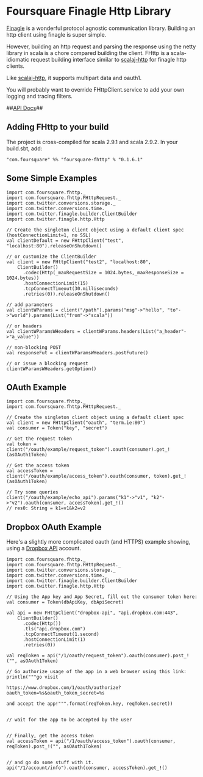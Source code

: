 # Foursquare Finagle Http Library #

[Finagle](https://github.com/twitter/finagle) is a wonderful protocol agnostic communication library.
Building an http client using finagle is super simple.

However, building an http request and parsing the response using the netty
library in scala is a chore compared building the client.
FHttp is a scala-idiomatic request building interface similar to 
[scalaj-http](https://github.com/scalaj/scalaj-http) for finagle http clients.

Like [scalaj-http](https://github.com/scalaj/scalaj-http), it supports multipart data and oauth1.

You will probably want to override FHttpClient.service to add your own logging and tracing filters.

##[API Docs](http://foursquare.github.com/foursquare-fhttp/api/)##

## Adding FHttp to your build ##
The project is cross-compiled for scala 2.9.1 and scala 2.9.2. In your build.sbt, add:

    "com.foursquare" %% "foursquare-fhttp" % "0.1.6.1"


## Some Simple Examples ##
    import com.foursquare.fhttp._
    import com.foursquare.fhttp.FHttpRequest._
    import com.twitter.conversions.storage._
    import com.twitter.conversions.time._
    import com.twitter.finagle.builder.ClientBuilder
    import com.twitter.finagle.http.Http

    // Create the singleton client object using a default client spec (hostConnectionLimit=1, no SSL)
    val clientDefault = new FHttpClient("test", "localhost:80").releaseOnShutdown()

    // or customize the ClientBuilder
    val client = new FHttpClient("test2", "localhost:80", 
        ClientBuilder()
          .codec(Http(_maxRequestSize = 1024.bytes,_maxResponseSize = 1024.bytes))
          .hostConnectionLimit(15)
          .tcpConnectTimeout(30.milliseconds)
          .retries(0)).releaseOnShutdown()

    // add parameters
    val clientWParams = client("/path").params("msg"->"hello", "to"->"world").params(List("from"->"scala"))

    // or headers
    val clientWParamsWHeaders = clientWParams.headers(List("a_header"->"a_value"))

    // non-blocking POST
    val responseFut = clientWParamsWHeaders.postFuture()

    // or issue a blocking request
    clientWParamsWHeaders.getOption()



## OAuth Example ##
    import com.foursquare.fhttp._
    import com.foursquare.fhttp.FHttpRequest._

    // Create the singleton client object using a default client spec
    val client = new FHttpClient("oauth", "term.ie:80")
    val consumer = Token("key", "secret")
    
    // Get the request token
    val token = client("/oauth/example/request_token").oauth(consumer).get_!(asOAuth1Token)

    // Get the access token
    val accessToken = client("/oauth/example/access_token").oauth(consumer, token).get_!(asOAuth1Token)

    // Try some queries
    client("/oauth/example/echo_api").params("k1"->"v1", "k2"->"v2").oauth(consumer, accessToken).get_!()
    // res0: String = k1=v1&k2=v2


## Dropbox OAuth Example ##
Here's a slightly more complicated oauth (and HTTPS) example showing, using a [Dropbox API](https://www.dropbox.com/developers/apps) account.

    import com.foursquare.fhttp._
    import com.foursquare.fhttp.FHttpRequest._
    import com.twitter.conversions.storage._
    import com.twitter.conversions.time._
    import com.twitter.finagle.builder.ClientBuilder
    import com.twitter.finagle.http.Http

    // Using the App key and App Secret, fill out the consumer token here:
    val consumer = Token(dbApiKey, dbApiSecret)

    val api = new FHttpClient("dropbox-api", "api.dropbox.com:443", 
        ClientBuilder()
          .codec(Http())
          .tls("api.dropbox.com")
          .tcpConnectTimeout(1.second)
          .hostConnectionLimit(1)
          .retries(0))

    val reqToken = api("/1/oauth/request_token").oauth(consumer).post_!("", asOAuth1Token)

    // Go authorize usage of the app in a web browser using this link:
    println("""go visit

    https://www.dropbox.com/1/oauth/authorize?oauth_token=%s&oauth_token_secret=%s

    and accept the app!""".format(reqToken.key, reqToken.secret))


    // wait for the app to be accepted by the user


    // Finally, get the access token
    val accessToken = api("/1/oauth/access_token").oauth(consumer, reqToken).post_!("", asOAuth1Token)


    // and go do some stuff with it.
    api("/1/account/info").oauth(consumer, accessToken).get_!()

